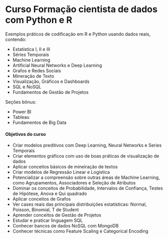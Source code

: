 # Curso Formação cientista de dados com Python e R
Exemplos práticos de codificação em R e Python usando dados reais, contendo:

- Estatística I, II e III
- Séries Temporais
- Machine Learning
- Artificial Neural Networks e Deep Learning
- Grafos e Redes Sociais
- Mineração de Texto
- Visualização, Gráficos e Dashboards
- SQL e NoSQL
- Fundamentos de Gestão de Projetos

Seções bônus:

- Power BI
- Tableau
- Fundamentos de Big Data

#### Objetivos do curso
- Criar modelos preditivos com Deep Learning, Neural Networks e Series Temporais
- Criar elementos gráficos com uso de boas práticas de visualização de dados
- Aplicar conceitos básicos de mineiração de textos
- Criar modelos de Regressão Linear e Logística
- Potencializar a compreensão sobre outras áreas de Machine Learning, como Agrupamentos, Associadores e Seleção de Atributos
- Dominar os conceitos de Probabilidade, Intervalos de Confiança, Testes de Hipótese, Anova e Qui quadrado
- Aplicar conceitos de Grafos
- Ver cases reais das principais distribuições estatísticas: Normal, Poisson, Binomial, T de Student
- Aprender conceitos de Gestão de Projetos
- Estudar e praticar linguagem SQL
- Conhecer bancos de dados NoSQL com MongoDB
- Conhecer técnicas como Feature Scaling e Categorical Encoding
